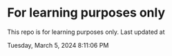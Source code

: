 # For learning purposes only
This repo is for learning purposes only.
Last updated at

Tuesday, March 5, 2024 8:11:06 PM

